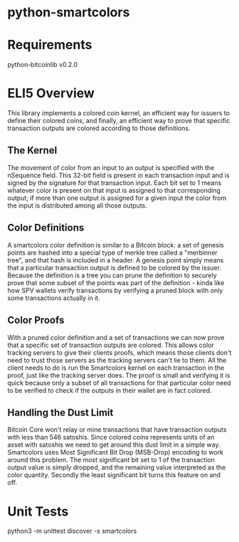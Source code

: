 python-smartcolors
==================

Requirements
============

python-bitcoinlib v0.2.0


ELI5 Overview
=============

This library implements a colored coin kernel, an efficient way for issuers to
define their colored coins, and finally, an efficient way to prove that
specific transaction outputs are colored according to those definitions.


The Kernel
----------

The movement of color from an input to an output is specified with the
nSequence field. This 32-bit field is present in each transaction input and is
signed by the signature for that transaction input. Each bit set to 1 means
whatever color is present on that input is assigned to that corresponding
output; if more than one output is assigned for a given input the color from
the input is distributed among all those outputs.


Color Definitions
-----------------

A smartcolors color definition is similar to a Bitcoin block: a set of genesis
points are hashed into a special type of merkle tree called a "merbinner tree",
and that hash is included in a header. A genesis point simply means that a
particular transaction output is defined to be colored by the issuer. Because
the definition is a tree you can prune the definition to securely prove that
some subset of the points was part of the definition - kinda like how SPV
wallets verify transactions by verifying a pruned block with only some
transactions actually in it.


Color Proofs
------------

With a pruned color definition and a set of transactions we can now prove that
a specific set of transaction outputs are colored. This allows color tracking
servers to give their clients proofs, which means those clients don't need to
trust those servers as the tracking servers can't lie to them. All the client
needs to do is run the Smartcolors kernel on each transaction in the proof,
just like the tracking server does. The proof is small and verifying it is
quick because only a subset of all transactions for that particular color need
to be verified to check if the outputs in their wallet are in fact colored.


Handling the Dust Limit
-----------------------

Bitcoin Core won't relay or mine transactions that have transaction outputs
with less than 546 satoshis. Since colored coins represents units of an asset
with satoshis we need to get around this dust limit in a simple way.
Smartcolors uses Most Significant Bit Drop (MSB-Drop) encoding to work around
this problem. The most significant bit set to 1 of the transaction output value
is simply dropped, and the remaining value interpreted as the color quantity.
Secondly the least significant bit turns this feature on and off.


Unit Tests
==========

python3 -m unittest discover -s smartcolors
